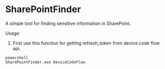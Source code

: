 # SharePointFinder

A simple tool for finding sensitive information in SharePoint.


Usage:

1. First use this function for getting refresh_token from device code flow api.
```
powershell
SharePointFinder.exe DeviceCodeFlow
```

